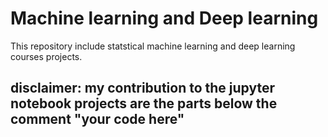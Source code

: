 # Machine learning and Deep learning
This repository include statstical machine learning and deep learning courses projects.
## disclaimer: my contribution to the jupyter notebook projects are the parts below the comment "your code here"
